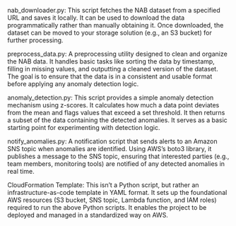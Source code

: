 nab_downloader.py:
This script fetches the NAB dataset from a specified URL and saves it locally. It can be used to download the data programmatically rather than manually obtaining it. Once downloaded, the dataset can be moved to your storage solution (e.g., an S3 bucket) for further processing.

preprocess_data.py:
A preprocessing utility designed to clean and organize the NAB data. It handles basic tasks like sorting the data by timestamp, filling in missing values, and outputting a cleaned version of the dataset. The goal is to ensure that the data is in a consistent and usable format before applying any anomaly detection logic.

anomaly_detection.py:
This script provides a simple anomaly detection mechanism using z-scores. It calculates how much a data point deviates from the mean and flags values that exceed a set threshold. It then returns a subset of the data containing the detected anomalies. It serves as a basic starting point for experimenting with detection logic.

notify_anomalies.py:
A notification script that sends alerts to an Amazon SNS topic when anomalies are identified. Using AWS’s boto3 library, it publishes a message to the SNS topic, ensuring that interested parties (e.g., team members, monitoring tools) are notified of any detected anomalies in real time.

CloudFormation Template:
This isn’t a Python script, but rather an infrastructure-as-code template in YAML format. It sets up the foundational AWS resources (S3 bucket, SNS topic, Lambda function, and IAM roles) required to run the above Python scripts. It enables the project to be deployed and managed in a standardized way on AWS.

